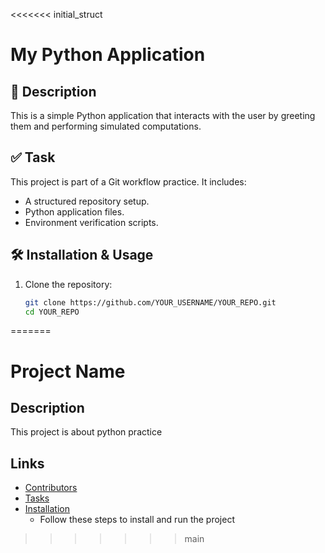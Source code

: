<<<<<<< initial_struct
# My Python Application

## 📌 Description
This is a simple Python application that interacts with the user by greeting them and performing simulated computations.


## ✅ Task
This project is part of a Git workflow practice. It includes:
- A structured repository setup.
- Python application files.
- Environment verification scripts.

## 🛠 Installation & Usage
1. Clone the repository:
   ```bash
   git clone https://github.com/YOUR_USERNAME/YOUR_REPO.git
   cd YOUR_REPO

=======
# Project Name
## Description
This project is about python practice 
## Links
- [Contributors](#)
- [Tasks](#)
- [Installation](#)
  - Follow these steps to install and run the project
>>>>>>> main